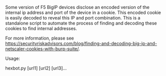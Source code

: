 Some version of F5 BigIP devices disclose an encoded version of the internal ip address and port of the device in a cookie.  This encoded cookie is easily decoded to reveal this IP and port combination.  This is a standalone script to automate the process of finding and decoding these cookies to find internal addresses.

For more information, please see https://securityriskadvisors.com/blog/finding-and-decoding-big-ip-and-netscaler-cookies-with-burp-suite/.

Usage:

hexbot.py [url1] [url2] [url3]...